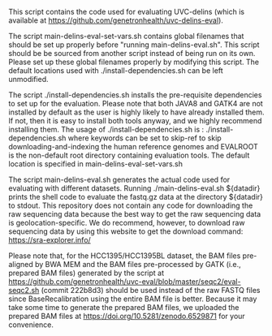 This script contains the code used for evaluating UVC-delins (which is available at https://github.com/genetronhealth/uvc-delins-eval). 

The script main-delins-eval-set-vars.sh contains global filenames that should be set up properly before "running main-delins-eval.sh". 
This script should be be sourced from another script instead of being run on its own. 
Please set up these global filenames properly by modifying this script. 
The default locations used with ./install-dependencies.sh can be left unmodified. 

The script ./install-dependencies.sh installs the pre-requisite dependencies to set up for the evaluation. 
Please note that both JAVA8 and GATK4 are not installed by default as the user is highly likely to have already installed them. 
If not, then it is easy to install both tools anyway, and we highly recommend installing them. 
The usage of ./install-dependencies.sh is : ./install-dependencies.sh <keywords> <EVALROOT>
where keywords can be set to skip-ref to skip downloading-and-indexing the human reference genomes
and EVALROOT is the non-default root directory containing evaluation tools. 
The default location is specified in main-delins-eval-set-vars.sh

The script main-delins-eval.sh generates the actual code used for evaluating with different datasets.
Running ./main-delins-eval.sh ${datadir} prints the shell code to evaluate the fastq.gz data at the directory ${datadir} to stdout.
This repository does not contain any code for downloading the raw sequencing data because the best way to get the raw sequencing data is geolocation-specific. 
We do recommend, however, to download raw sequencing data by using this website to get the download command: https://sra-explorer.info/

Please note that, for the HCC1395/HCC1395BL dataset, the BAM files pre-aligned by BWA MEM and the BAM files pre-processed by GATK (i.e., prepared BAM files) generated by the script at https://github.com/genetronhealth/uvc-eval/blob/master/seqc2/eval-seqc2.sh (commit 222b8d3) should be used instead of the raw FASTQ files since BaseRecalibration using the entire BAM file is better.
Because it may take some time to generate the prepared BAM files, we uploaded the prepared BAM files at https://doi.org/10.5281/zenodo.6529871 for your convenience. 

